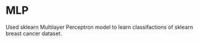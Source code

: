 # MLP

Used sklearn Multilayer Perceptron model to learn classifactions of sklearn breast cancer dataset.
